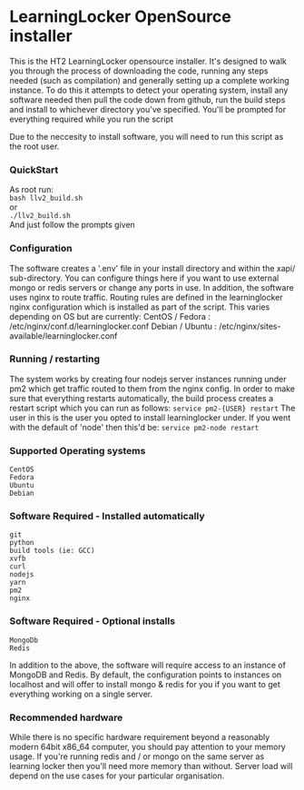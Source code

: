 # LearningLocker OpenSource installer

This is the HT2 LearningLocker opensource installer. It's designed to walk you through the process of 
downloading the code, running any steps needed (such as compilation) and generally setting up a complete 
working instance. To do this it attempts to detect your operating system, install any software needed
then pull the code down from github, run the build steps and install to whichever directory you've 
specified. You'll be prompted for everything required while you run the script 

Due to the neccesity to install software, you will need to run this script as the root user.


### QuickStart
As root run:  
	`bash llv2_build.sh`  
	or  
	`./llv2_build.sh`  
And just follow the prompts given


### Configuration
The software creates a '.env' file in your install directory and within the xapi/ sub-directory. You can
configure things here if you want to use external mongo or redis servers or change any ports in use.
In addition, the software uses nginx to route traffic. Routing rules are defined in the learninglocker 
nginx configuration which is installed as part of the script. This varies depending on OS but are 
currently:
	CentOS / Fedora : /etc/nginx/conf.d/learninglocker.conf
	Debian / Ubuntu : /etc/nginx/sites-available/learninglocker.conf


### Running / restarting
The system works by creating four nodejs server instances running under pm2 which get traffic routed 
to them from the nginx config. In order to make sure that everything restarts automatically, the build 
process creates a restart script which you can run as follows:
	`service pm2-{USER} restart`
The user in this is the user you opted to install learninglocker under. If you went with the default of
'node' then this'd be:
	`service pm2-node restart`


### Supported Operating systems
	CentOS
	Fedora
	Ubuntu
	Debian

### Software Required - Installed automatically
	git
	python
	build tools (ie: GCC)
	xvfb
	curl
	nodejs
	yarn
	pm2
	nginx

### Software Required - Optional installs
	MongoDb
	Redis

In addition to the above, the software will require access to an instance of MongoDB and Redis. By default, 
the configuration points to instances on localhost and will offer to install mongo & redis for you if you
want to get everything working on a single server.


### Recommended hardware
While there is no specific hardware requirement beyond a reasonably modern 64bit x86_64 computer, you should
pay attention to your memory usage. If you're running redis and / or mongo on the same server as learning 
locker then you'll need more memory than without. Server load will depend on the use cases for your particular
organisation.
